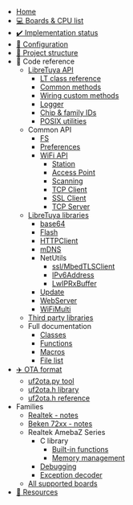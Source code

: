 * [Home](README.md)
* [💻 Boards & CPU list](docs/supported.md)
* [✔️ Implementation status](docs/implementation-status.md)
* [🔧 Configuration](docs/config.md)
* [📁 Project structure](docs/project-structure.md)
* 🔖 Code reference
	* [LibreTuya API](docs/reference/lt-api.md)
		* [LT class reference](ltapi/class_libre_tuya.md)
		* [Common methods](ltapi/_libre_tuya_a_p_i_8h.md)
		* [Wiring custom methods](ltapi/_libre_tuya_custom_8h.md)
		* [Logger](ltapi/lt__logger_8h.md)
		* [Chip & family IDs](ltapi/_chip_type_8h_source.md)
		* [POSIX utilities](ltapi/lt__posix__api_8h.md)
	* Common API
		* [FS](ltapi/classfs_1_1_f_s.md)
		* [Preferences](ltapi/class_i_preferences.md)
		* [WiFi API](ltapi/class_i_wi_fi_generic_class.md)
			* [Station](ltapi/class_i_wi_fi_s_t_a_class.md)
			* [Access Point](ltapi/class_i_wi_fi_a_p_class.md)
			* [Scanning](ltapi/class_i_wi_fi_scan_class.md)
			* [TCP Client](ltapi/class_i_wi_fi_client.md)
			* [SSL Client](ltapi/class_i_wi_fi_client_secure.md)
			* [TCP Server](ltapi/class_i_wi_fi_server.md)
	* [LibreTuya libraries](docs/libs-built-in.md)
		* [base64](ltapi/classbase64.md)
		* [Flash](ltapi/class_flash_class.md)
		* [HTTPClient](ltapi/class_h_t_t_p_client.md)
		* [mDNS](ltapi/classm_d_n_s.md)
		* NetUtils
			* [ssl/MbedTLSClient](ltapi/class_mbed_t_l_s_client.md)
			* [IPv6Address](ltapi/classarduino_1_1_i_pv6_address.md)
			* [LwIPRxBuffer](ltapi/class_lw_i_p_rx_buffer.md)
		* [Update](ltapi/class_update_class.md)
		* [WebServer](ltapi/class_web_server.md)
		* [WiFiMulti](ltapi/class_wi_fi_multi.md)
	* [Third party libraries](docs/libs-3rd-party.md)
	* Full documentation
		* [Classes](ltapi/classes.md)
		* [Functions](ltapi/functions.md)
		* [Macros](ltapi/macros.md)
		* [File list](ltapi/files.md)
* [✈️ OTA format](docs/ota/README.md)
	* [uf2ota.py tool](docs/ota/uf2ota.md)
	* [uf2ota.h library](docs/ota/library.md)
	* [uf2ota.h reference](ltapi/uf2ota_8h.md)
* Families
	* [Realtek - notes](docs/platform/realtek/README.md)
	* [Beken 72xx - notes](docs/platform/beken-72xx/README.md)
	* Realtek AmebaZ Series
		* C library
			* [Built-in functions](docs/platform/realtek-ambz/stdlib.md)
			* [Memory management](docs/platform/realtek-ambz/memory-management.md)
		* [Debugging](docs/platform/realtek/debugging.md)
		* [Exception decoder](docs/platform/realtek/exception-decoder.md)
	* [All supported boards](boards/)
* [🔗 Resources](docs/resources.md)
